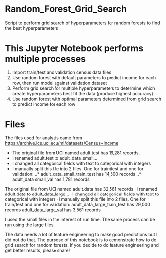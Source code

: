 # Random_Forest_Grid_Search
Script to perform grid search of hyperparameters for random forests to find the best hyperparameters

# This Jupyter Notebook performs multiple processes
1. Import train/test and validation census data files
2. Use random forest with default parameters to predict income for each row, then run model against validation dataset
3. Perform grid search for multiple hyperparameters to determine which create hyperparameters best fit the data (produce highest accuracy)
4. Use random forest with optimal parameters determined from grid search to predict income for each row

# Files
The files used for analysis came from https://archive.ics.uci.edu/ml/datasets/Census+Income
* The original file from UCI named adult.test has 16,281 records.
* I renamed adult.test to adult_data_small...
* I changed all categorical fields with text to categorical with integers
* I manually split this file into 2 files.  One for train/test and one for validation:
..* adult_data_small_train_test has 14,500 records
..* adult_data small_val has 1,781 records


The original file from UCI named adult.data has 32,561 records
-I renamed adult.data to adult_data_large...
-I changed all categorical fields with text to categorical with integers
-I manually split this file into 2 files.  One for train/test and one for validation:
adult_data_large_train_test has 29,000 records
adult_data_large_val has 3,561 records

I used the small files in the interest of run time.  The same process can be run using the large files.

The data needs a lot of feature engineering to make good predictions but I did not do that.  The purpose of this notebook is to demonstrate how to do grid search for random forests.  If you decide to do feature engineering and get better results, please share!

